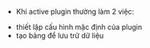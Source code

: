 * Khi active plugin thường làm 2 việc:
- thiết lập cấu hình mặc định của plugin
- tạo bảng để lưu trữ dữ liệu 